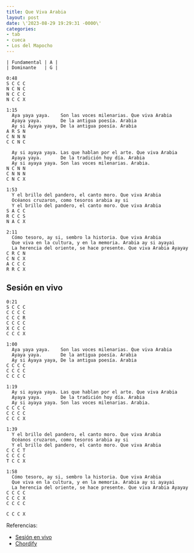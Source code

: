 ```yaml
---
title: Que Viva Arabia
layout: post
date: \'2023-08-29 19:29:31 -0000\'
categories:
- tab
- cueca
- Los del Mapocho
---
```


~~~
| Fundamental | A |
| Dominante   | G |
~~~

~~~
0:48
S C C C
N C N C
N C C C
N C C X
~~~

~~~
1:15
  Aya yaya yaya.    Son las voces milenarias. Que viva Arabia
  Ayaya yaya.       De la antigua poesía. Arabia
  Ay si Ayaya yaya, De la antigua poesía. Arabia
A R S N
C N N N
C C N C
~~~
  
  
~~~
  Ay si ayaya yaya. Las que hablan por el arte. Que viva Arabia
  Ayaya yaya.       De la tradición hoy día. Arabia
  Ay si ayaya yaya. Son las voces milenarias. Arabia.
N C N N
C N N N
C N C X
~~~

~~~
1:53
  Y el brillo del pandero, el canto moro. Que viva Arabia
  Océanos cruzaron, como tesoros arabia ay si
  Y el brillo del pandero, el canto moro. Que viva Arabia
S A C C
R C C S
N A C X
~~~

~~~
2:11
  Cómo tesoro, ay si, sembro la historia. Que viva Arabia
  Que viva en la cultura, y en la memoria. Arabia ay si ayayai
  La herencia del oriente, se hace presente. Que viva Arabia Ayayay
C R C N
C N C X
A C C C
R R C X
~~~


## Sesión en vivo

~~~
0:21
S C C C
C C C C
C C C R
C C C C
X C C C
C C C X
~~~

~~~
1:00
  Aya yaya yaya.    Son las voces milenarias. Que viva Arabia
  Ayaya yaya.       De la antigua poesía. Arabia
  Ay si Ayaya yaya, De la antigua poesía. Arabia
C C C C
C C C C
C C C C
~~~
  
  
~~~
1:19
  Ay si ayaya yaya. Las que hablan por el arte. Que viva Arabia
  Ayaya yaya.       De la tradición hoy día. Arabia
  Ay si ayaya yaya. Son las voces milenarias. Arabia.
C C C C
C C C C
C C C X
~~~

~~~
1:39
  Y el brillo del pandero, el canto moro. Que viva Arabia
  Océanos cruzaron, como tesoros arabia ay si
  Y el brillo del pandero, el canto moro. Que viva Arabia
C C C T
C C C C
T C C X
~~~

~~~
1:58
  Cómo tesoro, ay si, sembro la historia. Que viva Arabia
  Que viva en la cultura, y en la memoria. Arabia ay si ayayai
  La herencia del oriente, se hace presente. Que viva Arabia Ayayay
C C C C
C C C X
C C C C

C C C X
~~~


Referencias:
- [Sesión en vivo](https://www.youtube.com/watch?v=DM9rd3lsScg)
- [Chordify](https://chordify.net/es/chords/los-del-mapocho-pata-mora-morena-como-el-canto-del-beduino-que-viva-arabia-los-del-mapocho)

